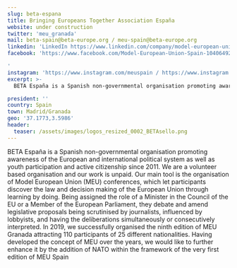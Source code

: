 ```yaml
---
slug: beta-espana
title: Bringing Europeans Together Association España
website: under construction
twitter: 'meu_granada'
mail: beta-spain@beta-europe.org / meu-spain@beta-europe.org
linkedin: 'LinkedIn	https://www.linkedin.com/company/model-european-union-spain / https://www.linkedin.com/company/model-of-european-union-granada / https://www.linkedin.com/company/bringin-europeans-together-españa'
facebook: 'https://www.facebook.com/Model-European-Union-Spain-104064927777192 / https://www.facebook.com/meu1granada / https://www.facebook.com/BETA-España-Bringing-Europeans-Together-Association-Spain-351683335704414

'
instagram: 'https://www.instagram.com/meuspain / https://www.instagram.com/meugranada / https://www.instagram.com/spainbeta'     
excerpt: >-
  BETA España is a Spanish non-governmental organisation promoting awareness of the European and international political system as well as youth participation and active citizenship since 2011. We are a volunteer based organisation and our work is unpaid. Our main tool is the organisation of Model European Union (MEU) conferences, which let participants discover the law and decision making of the European Union through learning by doing. Being assigned the role of a Minister in the Council of the EU or a Member of the European Parliament, they debate and amend legislative proposals being scrutinised by journalists, influenced by lobbyists, and having the deliberations simultaneously or consecutively interpreted. In 2019, we successfully organised the ninth edition of MEU Granada attracting 110 participants of 25 different nationalities. Having developed the concept of MEU over the years, we would like to further enhance it by the addition of NATO within the framework of the very first edition of MEU Spain

president: ''
country: Spain
town: Madrid/Granada
geo: '37.1773,3.5986'
header:
  teaser: /assets/images/logos_resized_0002_BETAsello.png
---
```

BETA España is a Spanish non-governmental organisation promoting awareness of the European and international political system as well as youth participation and active citizenship since 2011. We are a volunteer based organisation and our work is unpaid. Our main tool is the organisation of Model European Union (MEU) conferences, which let participants discover the law and decision making of the European Union through learning by doing. Being assigned the role of a Minister in the Council of the EU or a Member of the European Parliament, they debate and amend legislative proposals being scrutinised by journalists, influenced by lobbyists, and having the deliberations simultaneously or consecutively interpreted. In 2019, we successfully organised the ninth edition of MEU Granada attracting 110 participants of 25 different nationalities. Having developed the concept of MEU over the years, we would like to further enhance it by the addition of NATO within the framework of the very first edition of MEU Spain
